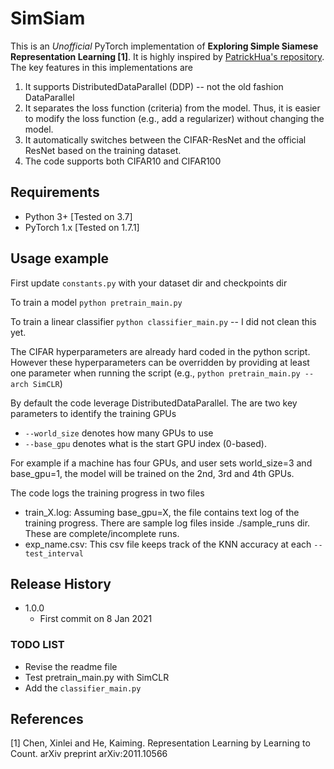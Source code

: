# SimSiam
This is an _Unofficial_ PyTorch implementation of **Exploring Simple Siamese Representation Learning [1]**. It is highly inspired by [PatrickHua's repository](https://github.com/PatrickHua/SimSiam). The key features in this implementations are

1. It supports DistributedDataParallel (DDP) -- not the old fashion DataParallel
2. It separates the loss function (criteria) from the model. Thus, it is easier to modify the loss function (e.g., add a regularizer) without changing the model.
3. It automatically switches between the CIFAR-ResNet and the official ResNet based on the training dataset.
4. The code supports both CIFAR10 and CIFAR100

## Requirements

* Python 3+ [Tested on 3.7]
* PyTorch 1.x [Tested on 1.7.1]


## Usage example

First update `constants.py` with your dataset dir and checkpoints dir

To train a model `python pretrain_main.py` 

To train a linear classifier `python classifier_main.py` -- I did not clean this yet.

The CIFAR hyperparameters are already hard coded in the python script. However these hyperparameters can be overridden by providing at least one parameter when running the script (e.g., `python pretrain_main.py --arch SimCLR`) 

By default the code leverage DistributedDataParallel. The are two key parameters to identify the training GPUs
* `--world_size` denotes how many GPUs to use
* `--base_gpu` denotes what is the start GPU index (0-based). 
  
For example if a machine has four GPUs, and user sets world_size=3 and base_gpu=1, the model will be trained on the 2nd, 3rd and 4th GPUs.

The code logs the training progress in two files
* train_X.log: Assuming base_gpu=X, the file contains text log of the training progress. There are sample log files inside ./sample_runs dir. These are complete/incomplete runs.
* exp_name.csv: This csv file keeps track of the KNN accuracy at each `--test_interval`
## Release History
* 1.0.0
    * First commit on 8 Jan 2021

### TODO LIST
* Revise the readme file
* Test pretrain_main.py with SimCLR
* Add the `classifier_main.py`

## References
[1] Chen, Xinlei and He, Kaiming. Representation Learning by Learning to Count. arXiv preprint arXiv:2011.10566 
